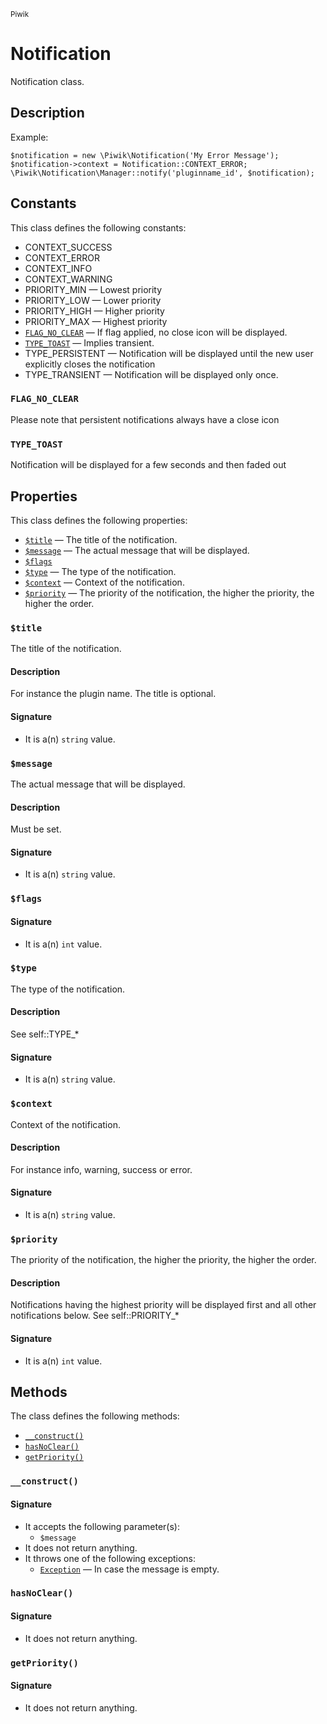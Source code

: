 <small>Piwik</small>

Notification
============

Notification class.

Description
-----------

Example:
```
$notification = new \Piwik\Notification('My Error Message');
$notification->context = Notification::CONTEXT_ERROR;
\Piwik\Notification\Manager::notify('pluginname_id', $notification);
```


Constants
---------

This class defines the following constants:

- CONTEXT_SUCCESS
- CONTEXT_ERROR
- CONTEXT_INFO
- CONTEXT_WARNING
- PRIORITY_MIN &mdash; Lowest priority
- PRIORITY_LOW &mdash; Lower priority
- PRIORITY_HIGH &mdash; Higher priority
- PRIORITY_MAX &mdash; Highest priority
- [`FLAG_NO_CLEAR`](#flag_no_clear) &mdash; If flag applied, no close icon will be displayed.
- [`TYPE_TOAST`](#type_toast) &mdash; Implies transient.
- TYPE_PERSISTENT &mdash; Notification will be displayed until the new user explicitly closes the notification
- TYPE_TRANSIENT &mdash; Notification will be displayed only once.

<a name="flag_no_clear" id="flag_no_clear"></a>
### `FLAG_NO_CLEAR`

Please note that persistent notifications always have a close
icon

<a name="type_toast" id="type_toast"></a>
### `TYPE_TOAST`

Notification will be displayed for a few seconds and then faded out

Properties
----------

This class defines the following properties:

- [`$title`](#$title) &mdash; The title of the notification.
- [`$message`](#$message) &mdash; The actual message that will be displayed.
- [`$flags`](#$flags)
- [`$type`](#$type) &mdash; The type of the notification.
- [`$context`](#$context) &mdash; Context of the notification.
- [`$priority`](#$priority) &mdash; The priority of the notification, the higher the priority, the higher the order.

<a name="title" id="title"></a>
### `$title`

The title of the notification.

#### Description

For instance the plugin name. The title is optional.

#### Signature

- It is a(n) `string` value.

<a name="message" id="message"></a>
### `$message`

The actual message that will be displayed.

#### Description

Must be set.

#### Signature

- It is a(n) `string` value.

<a name="flags" id="flags"></a>
### `$flags`

#### Signature

- It is a(n) `int` value.

<a name="type" id="type"></a>
### `$type`

The type of the notification.

#### Description

See self::TYPE_*

#### Signature

- It is a(n) `string` value.

<a name="context" id="context"></a>
### `$context`

Context of the notification.

#### Description

For instance info, warning, success or error.

#### Signature

- It is a(n) `string` value.

<a name="priority" id="priority"></a>
### `$priority`

The priority of the notification, the higher the priority, the higher the order.

#### Description

Notifications having the
highest priority will be displayed first and all other notifications below. See self::PRIORITY_*

#### Signature

- It is a(n) `int` value.

Methods
-------

The class defines the following methods:

- [`__construct()`](#__construct)
- [`hasNoClear()`](#hasnoclear)
- [`getPriority()`](#getpriority)

<a name="__construct" id="__construct"></a>
### `__construct()`

#### Signature

- It accepts the following parameter(s):
    - `$message`
- It does not return anything.
- It throws one of the following exceptions:
    - [`Exception`](http://php.net/class.Exception) &mdash; In case the message is empty.

<a name="hasnoclear" id="hasnoclear"></a>
### `hasNoClear()`

#### Signature

- It does not return anything.

<a name="getpriority" id="getpriority"></a>
### `getPriority()`

#### Signature

- It does not return anything.

